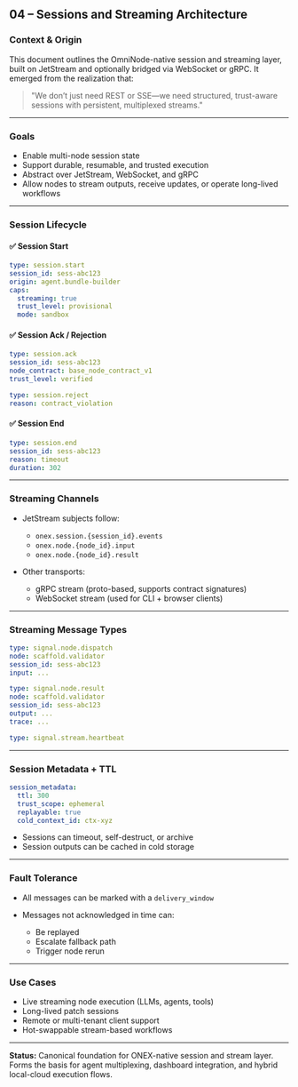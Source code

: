 ## 04 – Sessions and Streaming Architecture

### Context & Origin

This document outlines the OmniNode-native session and streaming layer, built on JetStream and optionally bridged via WebSocket or gRPC. It emerged from the realization that:

> "We don’t just need REST or SSE—we need structured, trust-aware sessions with persistent, multiplexed streams."

---

### Goals

* Enable multi-node session state
* Support durable, resumable, and trusted execution
* Abstract over JetStream, WebSocket, and gRPC
* Allow nodes to stream outputs, receive updates, or operate long-lived workflows

---

### Session Lifecycle

#### ✅ Session Start

```yaml
type: session.start
session_id: sess-abc123
origin: agent.bundle-builder
caps:
  streaming: true
  trust_level: provisional
  mode: sandbox
```

#### ✅ Session Ack / Rejection

```yaml
type: session.ack
session_id: sess-abc123
node_contract: base_node_contract_v1
trust_level: verified
```

```yaml
type: session.reject
reason: contract_violation
```

#### ✅ Session End

```yaml
type: session.end
session_id: sess-abc123
reason: timeout
duration: 302
```

---

### Streaming Channels

* JetStream subjects follow:

  * `onex.session.{session_id}.events`
  * `onex.node.{node_id}.input`
  * `onex.node.{node_id}.result`
* Other transports:

  * gRPC stream (proto-based, supports contract signatures)
  * WebSocket stream (used for CLI + browser clients)

---

### Streaming Message Types

```yaml
type: signal.node.dispatch
node: scaffold.validator
session_id: sess-abc123
input: ...
```

```yaml
type: signal.node.result
node: scaffold.validator
session_id: sess-abc123
output: ...
trace: ...
```

```yaml
type: signal.stream.heartbeat
```

---

### Session Metadata + TTL

```yaml
session_metadata:
  ttl: 300
  trust_scope: ephemeral
  replayable: true
  cold_context_id: ctx-xyz
```

* Sessions can timeout, self-destruct, or archive
* Session outputs can be cached in cold storage

---

### Fault Tolerance

* All messages can be marked with a `delivery_window`
* Messages not acknowledged in time can:

  * Be replayed
  * Escalate fallback path
  * Trigger node rerun

---

### Use Cases

* Live streaming node execution (LLMs, agents, tools)
* Long-lived patch sessions
* Remote or multi-tenant client support
* Hot-swappable stream-based workflows

---

**Status:** Canonical foundation for ONEX-native session and stream layer. Forms the basis for agent multiplexing, dashboard integration, and hybrid local-cloud execution flows.
